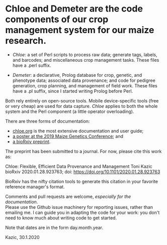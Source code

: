 # Chloe and Demeter are the code components of our crop management system for our maize research.  

   + *Chloe*:  a set of Perl scripts to process raw data; generate tags, labels, 
   and barcodes; and miscellaneous crop management tasks.  These files have a .perl
   suffix.  
   
   + *Demeter*: a declarative, Prolog database for crop, genetic, and phenotype data; 
   associated data provenance; and code for pedigree generation, crop planning, and 
   management of field work.    These files have a .pl suffix, since I started writing
   Prolog before Perl.
   
   Both rely entirely on open-source tools.  Mobile device-specific tools (free or very cheap) are used for data capture.  *Chloe* applies to both the whole system and the Perl component (a little operator overloading).


There are three forms of documentation:
   + [chloe.org](./docs/chloe/chloe.org) is the most extensive documentation and user guide;
   + [a poster at the 2019 Maize Genetics Conference](./docs/chloe/poster.pdf); and
   + [a bioRxiv preprint](https://doi.org/10.1101/2020.01.28.923763).

The preprint has been submitted to a journal.  For now, please cite this work as:

Chloe: Flexible, Efficient Data Provenance and Management
Toni Kazic
bioRxiv 2020.01.28.923763; doi: https://doi.org/10.1101/2020.01.28.923763

BioRxiv has the nifty citation tools to generate this citation in your favorite reference manager's format.


Comments and pull requests are welcome, *especially for the documentation*.  
Please use the Github issue machinery for reporting issues, rather than 
emailing me.  I can guide you in adapting the code for your work: you don't 
need to know much about writing code to get started.

Note that dates are in the form day.month.year.

Kazic, 30.1.2020

